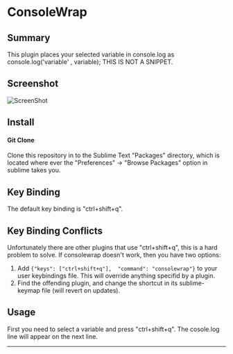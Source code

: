 ConsoleWrap
================

## Summary
This plugin places your selected variable in console.log as console.log('variable' , variable); 
THIS IS NOT A SNIPPET.

## Screenshot

![ScreenShot](https://raw.github.com/unknownuser88/consolewrap/master/screenshot.PNG)

## Install

#### Git Clone
Clone this repository in to the Sublime Text "Packages" directory, which is located where ever the
"Preferences" -> "Browse Packages" option in sublime takes you.

## Key Binding

The default key binding is "ctrl+shift+q".

## Key Binding Conflicts

Unfortunately there are other plugins that use "ctrl+shift+q", this is a hard problem to solve. If consolewrap doesn't work, then you have two options:

1. Add ```{"keys": ["ctrl+shift+q"],  "command": "consolewrap"}``` to your user keybindings file. This will override anything specifid by a plugin.
2. Find the offending plugin, and change the shortcut in its sublime-keymap file (will revert on updates).


## Usage

First you need to select a variable and press "ctrl+shift+q". The cosole.log line will appear on the next line. 

---
